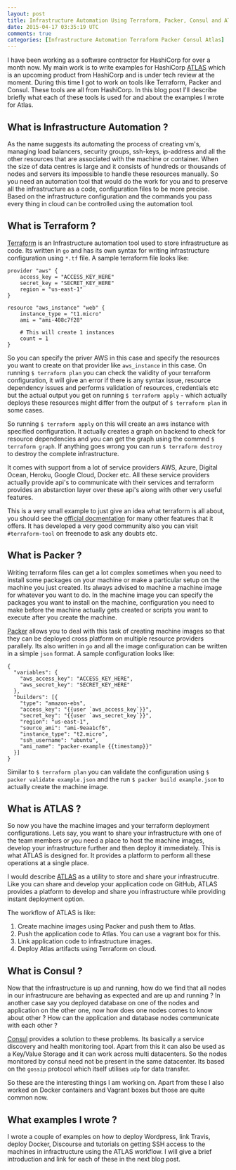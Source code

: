 ```yaml
---
layout: post
title: Infrastructure Automation Using Terraform, Packer, Consul and ATLAS Workflow
date: 2015-04-17 03:35:19 UTC
comments: true
categories: [Infrastructure Automation Terraform Packer Consul Atlas]
---
```


I have been working as a software contractor for HashiCorp for over a month now. My main work is to write examples for HashiCorp [ATLAS](https://atlas.hashicorp.com/) which is an upcoming product from HashiCorp and is under tech review at the moment. During this time I got to work on tools like Terraform, Packer and Consul. These tools are all from HashiCorp. In this blog post I'll describe briefly what each of these tools is used for and about the examples I wrote for Atlas.

What is Infrastructure Automation ?
----
As the name suggests its automating the process of creating vm's, managing load balancers, security groups, ssh-keys, ip-address and all the other resources that are associated with the machine or container.
When the size of data centres is large and it consists of hundreds or thousands of nodes and servers its impossible to handle these resources manually. So you need an automation tool that would do the work for you and to preserve all the infrastructure as a code, configuration files to be more precise. Based on the infrastructure configuration and the commands you pass every thing in cloud can be controlled using the automation tool.

What is Terraform ?
----
[Terraform](https://www.terraform.io/) is an Infrastructure automation tool used to store infrastructure as code. Its written in `go` and has its own syntax for writing infrastructure configuration using `*.tf` file. A sample terraform file looks like:

```
provider "aws" {
    access_key = "ACCESS_KEY_HERE"
    secret_key = "SECRET_KEY_HERE"
    region = "us-east-1"
}

resource "aws_instance" "web" {
    instance_type = "t1.micro"
    ami = "ami-408c7f28"

    # This will create 1 instances
    count = 1
}
```

So you can specify the priver AWS in this case and specify the resources you want to create on that provider like `aws_instance` in this case. On running `$ terraform plan` you can check the validity of your terraform configuration, it will give an error if there is any syntax issue, resource dependency issues and performs validation of resources, credentials etc but the actual output you get on running `$ terraform apply` - which actually deploys these resources might differ from the output of `$ terraform plan` in some cases.

So running `$ terraform apply` on this will create an aws instance with specified configuration. It actually creates a graph on backend to check for resource dependencies and you can get the graph using the commnd `$ terraform graph`. If anything goes wrong you can run `$ terraform destroy` to destroy the complete infrastructure.

It comes with support from a lot of service providers AWS, Azure, Digital Ocean, Heroku, Google Cloud, Docker etc. All these service providers actually provide api's to communicate with their services and terraform provides an abstarction layer over these api's along with other very useful features.

This is a very small example to just give an idea what terraform is all about, you should see the [official docmentation](https://www.terraform.io/docs/index.html) for many other features that it offers. It has developed a very good community also you can visit `#terraform-tool` on freenode to ask any doubts etc.

What is Packer ?
----
Writing terraform files can get a lot complex sometimes when you need to install some packages on your machine or make a particular setup on the machine you just created. Its always advised to machine a machine image for whatever you want to do. In the machine image you can specify the packages you want to install on the machine, configuration you need to make before the machine actually gets created or scripts you want to execute after you create the machine.

[Packer](https://www.packer.io/) allows you to deal with this task of creating machine images so that they can be deployed cross platform on multiple resource providers parallely. Its also written in `go` and all the image configuration can be written in a simple `json` format. A sample configuration looks like:

```
{
  "variables": {
    "aws_access_key": "ACCESS_KEY_HERE",
    "aws_secret_key": "SECRET_KEY_HERE"
  },
  "builders": [{
    "type": "amazon-ebs",
    "access_key": "{{user `aws_access_key`}}",
    "secret_key": "{{user `aws_secret_key`}}",
    "region": "us-east-1",
    "source_ami": "ami-9eaa1cf6",
    "instance_type": "t2.micro",
    "ssh_username": "ubuntu",
    "ami_name": "packer-example {{timestamp}}"
  }]
}
```

Similar to `$ terraform plan` you can validate the configuration using `$ packer validate example.json` and the run `$ packer build example.json` to actually create the machine image.

What is ATLAS ?
----
So now you have the machine images and your terraform deployment configurations. Lets say, you want to share your infrastructure with one of the team members or you need a place to host the machine images, develop your infrastructure further and then deploy it immediately. This is what ATLAS is designed for. It provides a platform to perform all these operations at a single place.

I would describe [ATLAS](http://atlas.hashicorp.com/) as a utility to store and share your infrastrucutre. Like you can share and develop your application code on GitHub, ATLAS provides a platform to develop and share you infrastructure while providing instant deployment option.

The workflow of ATLAS is like:

1. Create machine images using Packer and push them to Atlas.
2. Push the application code to Atlas. You can use a vagrant box for this.
3. Link application code to infrastructure images.
4. Deploy Atlas artifacts using Terraform on cloud.

What is Consul ?
----
Now that the infrastructure is up and running, how do we find that all nodes in our infrastrucure are behaving as expected and are up and running ? In another case say you deployed database on one of the nodes and application on the other one, now how does one nodes comes to know about other ? How can the application and database nodes communicate with each other ?

[Consul](https://consul.io/) provides a solution to these problems. Its basically a service discovery and health monitoring tool. Apart from this it can also be used as a Key/Value Storage and it can work across multi datacenters. So the nodes monitored by consul need not be present in the same datacenter. Its based on the `gossip` protocol which itself utilises `udp` for data transfer.


So these are the interesting things I am working on. Apart from these I also worked on Docker containers and Vagrant boxes but those are quite common now.

What examples I wrote ?
----
I wrote a couple of examples on how to deploy Wordpress, link Travis, deploy Docker, Discourse and tutorials on getting SSH access to the machines in infractructure using the ATLAS workflow. I will give a brief introduction and link for each of these in the next blog post.
